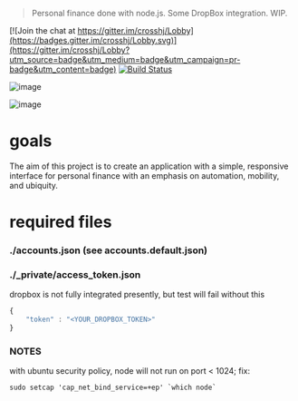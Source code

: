 > Personal finance done with node.js.  Some DropBox integration.  WIP. 

[![Join the chat at https://gitter.im/crosshj/Lobby](https://badges.gitter.im/crosshj/Lobby.svg)](https://gitter.im/crosshj/Lobby?utm_source=badge&utm_medium=badge&utm_campaign=pr-badge&utm_content=badge)
[![Build Status](https://travis-ci.org/crosshj/cents.svg?branch=master)](https://travis-ci.org/crosshj/cents)

<!---
![image](https://cloud.githubusercontent.com/assets/1816471/18216275/b6a21c5e-7123-11e6-982b-e3f90fabe969.png)
--->

![image](https://cloud.githubusercontent.com/assets/1816471/22094196/9e6ff67e-ddd9-11e6-9981-10d727776d9b.png)

![image](https://cloud.githubusercontent.com/assets/1816471/22094213/c0f5f2de-ddd9-11e6-9a62-576b3e8093a0.png)


# goals
The aim of this project is to create an application with a simple, responsive interface for personal finance with an emphasis on automation, mobility, and ubiquity.   

# required files

### ./accounts.json (see accounts.default.json)

### ./_private/access_token.json 

dropbox is not fully integrated presently, but test will fail without this

```javascript
{
	"token" : "<YOUR_DROPBOX_TOKEN>"
}
```

### NOTES

with ubuntu security policy, node will not run on port < 1024; fix:
```
sudo setcap 'cap_net_bind_service=+ep' `which node`
```
